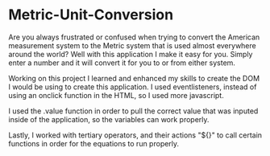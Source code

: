 # Metric-Unit-Conversion

Are you always frustrated or confused when trying to convert the American measurement system to the Metric system that is used almost everywhere around the world? Well with this application I make it easy for you. Simply enter a number and it will convert it for you to or from either system. 

Working on this project I learned and enhanced my skills to create the DOM I would be using to create this application. 
I used eventlisteners, instead of using an onclick function in the HTML, so I used more javascript. 

I used the .value function in order to pull the correct value that was inputed inside of the application, so the variables can work properly.

Lastly, I worked with tertiary operators, and their actions "${}" to call certain functions in order for the equations to run properly.